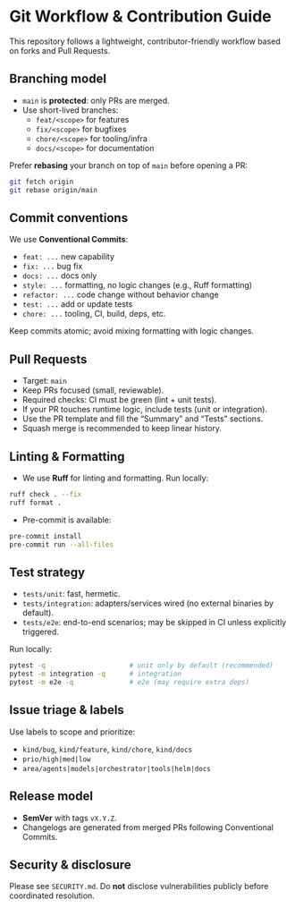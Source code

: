 # Git Workflow & Contribution Guide

This repository follows a lightweight, contributor-friendly workflow based on forks and Pull Requests.

## Branching model
- `main` is **protected**: only PRs are merged.
- Use short-lived branches:
  - `feat/<scope>` for features
  - `fix/<scope>` for bugfixes
  - `chore/<scope>` for tooling/infra
  - `docs/<scope>` for documentation

Prefer **rebasing** your branch on top of `main` before opening a PR:
```bash
git fetch origin
git rebase origin/main
```

## Commit conventions
We use **Conventional Commits**:
- `feat: ...` new capability
- `fix: ...` bug fix
- `docs: ...` docs only
- `style: ...` formatting, no logic changes (e.g., Ruff formatting)
- `refactor: ...` code change without behavior change
- `test: ...` add or update tests
- `chore: ...` tooling, CI, build, deps, etc.

Keep commits atomic; avoid mixing formatting with logic changes.

## Pull Requests
- Target: `main`
- Keep PRs focused (small, reviewable).
- Required checks: CI must be green (lint + unit tests).
- If your PR touches runtime logic, include tests (unit or integration).
- Use the PR template and fill the “Summary” and “Tests” sections.
- Squash merge is recommended to keep linear history.

## Linting & Formatting
- We use **Ruff** for linting and formatting. Run locally:
```bash
ruff check . --fix
ruff format .
```
- Pre-commit is available:
```bash
pre-commit install
pre-commit run --all-files
```

## Test strategy
- `tests/unit`: fast, hermetic.
- `tests/integration`: adapters/services wired (no external binaries by default).
- `tests/e2e`: end-to-end scenarios; may be skipped in CI unless explicitly triggered.

Run locally:
```bash
pytest -q                     # unit only by default (recommended)
pytest -m integration -q      # integration
pytest -m e2e -q              # e2e (may require extra deps)
```

## Issue triage & labels
Use labels to scope and prioritize:
- `kind/bug`, `kind/feature`, `kind/chore`, `kind/docs`
- `prio/high|med|low`
- `area/agents|models|orchestrator|tools|helm|docs`

## Release model
- **SemVer** with tags `vX.Y.Z`.
- Changelogs are generated from merged PRs following Conventional Commits.

## Security & disclosure
Please see `SECURITY.md`. Do **not** disclose vulnerabilities publicly before coordinated resolution.

